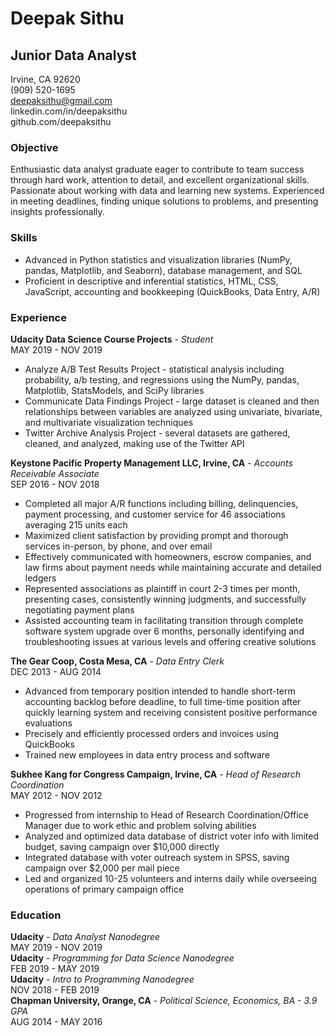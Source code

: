 
# Deepak Sithu
## Junior Data Analyst
Irvine, CA 92620</br>
(909) 520-1695</br>
deepaksithu@gmail.com</br>
linkedin.com/in/deepaksithu</br>
github.com/deepaksithu</br>

### Objective
Enthusiastic data analyst graduate eager to contribute to team success through hard work, attention to detail, and excellent organizational skills. Passionate about working with data and learning new systems. Experienced in meeting deadlines, finding unique solutions to problems, and presenting insights professionally.

### Skills
* Advanced in Python statistics and visualization libraries (NumPy, pandas, Matplotlib, and Seaborn), database management, and SQL
* Proficient in descriptive and inferential statistics, HTML, CSS, JavaScript, accounting and bookkeeping (QuickBooks, Data Entry, A/R)

### Experience
**Udacity Data Science Course Projects** - *Student*</br>
MAY 2019 - NOV 2019
* Analyze A/B Test Results Project - statistical analysis including probability, a/b testing, and regressions using the NumPy, pandas, Matplotlib, StatsModels, and SciPy libraries
* Communicate Data Findings Project - large dataset is cleaned and then relationships between variables are analyzed using univariate, bivariate, and multivariate visualization techniques
* Twitter Archive Analysis Project - several datasets are gathered, cleaned, and analyzed, making use of the Twitter API

**Keystone Pacific Property Management LLC, Irvine, CA** - *Accounts Receivable Associate*</br>
SEP 2016 - NOV 2018
* Completed all major A/R functions including billing, delinquencies, payment processing, and customer service for 46 associations averaging 215 units each
* Maximized client satisfaction by providing prompt and thorough services in-person, by phone, and over email
* Effectively communicated with homeowners, escrow companies, and law firms about payment needs while maintaining accurate and detailed ledgers
* Represented associations as plaintiff in court 2-3 times per month, presenting cases, consistently winning judgments, and successfully negotiating payment plans
* Assisted accounting team in facilitating transition through complete software system upgrade over 6 months, personally identifying and troubleshooting issues at various levels and offering creative solutions

**The Gear Coop, Costa Mesa, CA** - *Data Entry Clerk*</br>
DEC 2013 - AUG 2014
* Advanced from temporary position intended to handle short-term accounting backlog before deadline, to full time-time position after quickly learning system and receiving consistent positive performance evaluations
* Precisely and efficiently processed orders and invoices using QuickBooks
* Trained new employees in data entry process and software

**Sukhee Kang for Congress Campaign, Irvine, CA** - *Head of Research Coordination*</br>
MAY 2012 - NOV 2012
* Progressed from internship to Head of Research Coordination/Office Manager due to work ethic and problem solving abilities
* Analyzed and optimized data database of district voter info with limited budget, saving campaign over $10,000 directly
* Integrated database with voter outreach system in SPSS, saving campaign over $2,000 per mail piece
* Led and organized 10-25 volunteers and interns daily while overseeing operations of primary campaign office

### Education
**Udacity** - *Data Analyst Nanodegree*</br>
MAY 2019 - NOV 2019</br>
**Udacity** - *Programming for Data Science Nanodegree*</br>
FEB 2019 - MAY 2019</br>
**Udacity** - *Intro to Programming Nanodegree*</br>
NOV 2018 - FEB 2019</br>
**Chapman University, Orange, CA** - *Political Science, Economics, BA - 3.9 GPA*</br>
AUG 2014 - MAY 2016
